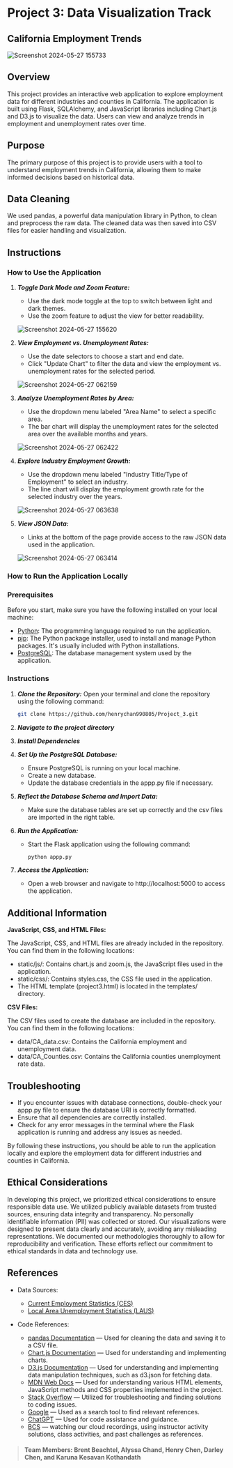 # Project 3: Data Visualization Track
## California Employment Trends

![Screenshot 2024-05-27 155733](https://github.com/henrychan990805/Project_3/assets/151655013/cccf5bd1-af36-4251-81aa-e660acdc7067)

## Overview
This project provides an interactive web application to explore employment data for different industries and counties in California. The application is built using Flask, SQLAlchemy, and JavaScript libraries including Chart.js and D3.js to visualize the data. Users can view and analyze trends in employment and unemployment rates over time.

## Purpose
The primary purpose of this project is to provide users with a tool to understand employment trends in California, allowing them to make informed decisions based on historical data.

## Data Cleaning
We used pandas, a powerful data manipulation library in Python, to clean and preprocess the raw data. The cleaned data was then saved into CSV files for easier handling and visualization.

## Instructions

### How to Use the Application

1. ***Toggle Dark Mode and Zoom Feature:***

   - Use the dark mode toggle at the top to switch between light and dark themes.
   - Use the zoom feature to adjust the view for better readability.

   ![Screenshot 2024-05-27 155620](https://github.com/henrychan990805/Project_3/assets/151655013/80806e42-b140-4f1d-b83d-60cfe023eefc)


3. ***View Employment vs. Unemployment Rates:***
   - Use the date selectors to choose a start and end date.
   - Click "Update Chart" to filter the data and view the employment vs. unemployment rates for the selected period.
  
    ![Screenshot 2024-05-27 062159](https://github.com/henrychan990805/Project_3/assets/151655013/867d9fc9-3bf5-46e2-af55-e7bf0ac608a1)

  
4. ***Analyze Unemployment Rates by Area:***
   - Use the dropdown menu labeled "Area Name" to select a specific area.
   - The bar chart will display the unemployment rates for the selected area over the available months and years.
  
    ![Screenshot 2024-05-27 062422](https://github.com/henrychan990805/Project_3/assets/151655013/15592ad3-31f8-4844-a615-247a901d64c7)


5. ***Explore Industry Employment Growth:***
   - Use the dropdown menu labeled "Industry Title/Type of Employment" to select an industry.
   - The line chart will display the employment growth rate for the selected industry over the years.
  
   ![Screenshot 2024-05-27 063638](https://github.com/henrychan990805/Project_3/assets/151655013/76adea14-380d-4b60-ad2f-713ed1d8017d)


6. ***View JSON Data:***
   - Links at the bottom of the page provide access to the raw JSON data used in the application.
  
    ![Screenshot 2024-05-27 063414](https://github.com/henrychan990805/Project_3/assets/151655013/64af7038-d0c2-4c3a-962e-a05d586ec86d)


### How to Run the Application Locally

### Prerequisites
Before you start, make sure you have the following installed on your local machine:
- [Python](https://www.python.org/downloads/): The programming language required to run the application.
- [pip](https://pip.pypa.io/en/stable/installation/): The Python package installer, used to install and manage Python packages. It's usually included with Python installations.
- [PostgreSQL](https://www.postgresql.org/download/): The database management system used by the application.


### Instructions

1. ***Clone the Repository:***
   Open your terminal and clone the repository using the following command:
   ```sh
   git clone https://github.com/henrychan990805/Project_3.git

2. ***Navigate to the project directory***
3. ***Install Dependencies***
4. ***Set Up the PostgreSQL Database:***

   - Ensure PostgreSQL is running on your local machine.
   - Create a new database.
   - Update the database credentials in the appp.py file if necessary.
  
5. ***Reflect the Database Schema and Import Data:***

   - Make sure the database tables are set up correctly and the csv files are imported in the right table.
  
6. ***Run the Application:***

   - Start the Flask application using the following command:
     
     ```sh
     python appp.py

7. ***Access the Application:***

   - Open a web browser and navigate to http://localhost:5000 to access the application.
  
## Additional Information

**JavaScript, CSS, and HTML Files:**

The JavaScript, CSS, and HTML files are already included in the repository. You can find them in the following locations:

- static/js/: Contains chart.js and zoom.js, the JavaScript files used in the application.
- static/css/: Contains styles.css, the CSS file used in the application.
- The HTML template (project3.html) is located in the templates/ directory.

**CSV Files:**

The CSV files used to create the database are included in the repository. You can find them in the following locations:

- data/CA_data.csv: Contains the California employment and unemployment data.
- data/CA_Counties.csv: Contains the California counties unemployment rate data.

## Troubleshooting

- If you encounter issues with database connections, double-check your appp.py file to ensure the database URI is correctly formatted.
- Ensure that all dependencies are correctly installed.
- Check for any error messages in the terminal where the Flask application is running and address any issues as needed.

By following these instructions, you should be able to run the application locally and explore the employment data for different industries and counties in California.

## Ethical Considerations
In developing this project, we prioritized ethical considerations to ensure responsible data use. We utilized publicly available datasets from trusted sources, ensuring data integrity and transparency. No personally identifiable information (PII) was collected or stored. Our visualizations were designed to present data clearly and accurately, avoiding any misleading representations. We documented our methodologies thoroughly to allow for reproducibility and verification. These efforts reflect our commitment to ethical standards in data and technology use.

## References
- Data Sources:
  - [Current Employment Statistics (CES)](https://data.ca.gov/dataset/current-employment-statistics-ces-2)
  - [Local Area Unemployment Statistics (LAUS)](https://data.ca.gov/dataset/local-area-unemployment-statistics-laus/resource/b4bc4656-7866-420f-8d87-4eda4c9996ed)

- Code References:
  - [pandas Documentation](https://pandas.pydata.org/pandas-docs/stable/) — Used for cleaning the data and saving it to a CSV file.
  - [Chart.js Documentation](https://www.chartjs.org/docs/latest/) — Used for understanding and implementing charts.
  - [D3.js Documentation](https://d3js.org/) — Used for understanding and implementing data manipulation techniques, such as d3.json for fetching data.
  - [MDN Web Docs](https://developer.mozilla.org/) — Used for understanding various HTML elements, JavaScript methods and CSS properties implemented in the project.
  - [Stack Overflow](https://stackoverflow.com/) — Utilized for troubleshooting and finding solutions to coding issues.
  - [Google](https://www.google.com/) — Used as a search tool to find relevant references.
  - [ChatGPT](https://www.openai.com/chatgpt) — Used for code assistance and guidance.
  - [BCS](https://bootcampspot.instructure.com/) — watching our cloud recordings, using instructor activity solutions, class activities, and past challenges as references.

> #### Team Members: Brent Beachtel, Alyssa Chand, Henry Chen, Darley Chen, and Karuna Kesavan Kothandath
